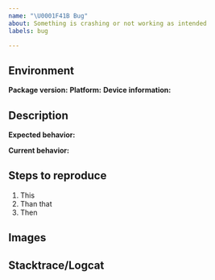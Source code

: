 ```yaml
---
name: "\U0001F41B Bug"
about: Something is crashing or not working as intended
labels: bug

---
```


## Environment

**Package version:**  <!-- Add branch if necessary -->
**Platform:** <!-- iOS, Android, Web, etc -->
**Device information:**  <!-- Manufacturer and model -->

## Description

**Expected behavior:**

**Current behavior:**

## Steps to reproduce

1. This
2. Than that
3. Then

## Images <!-- if available, else delete -->  

## Stacktrace/Logcat <!-- if available, else delete -->  
